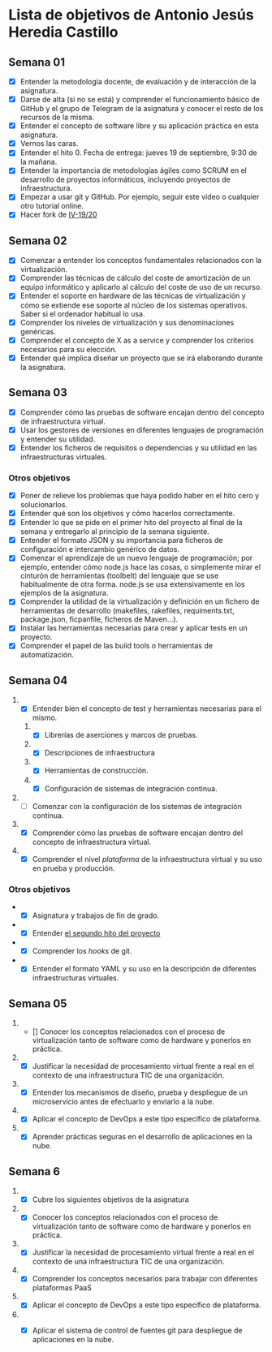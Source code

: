 # Lista de objetivos de Antonio Jesús Heredia Castillo
## Semana 01
- [x] Entender la metodología docente, de evaluación y de interacción de la asignatura.
- [x] Darse de alta (si no se está) y comprender el funcionamiento básico de GitHub y el grupo de Telegram de la asignatura y conocer el resto de los recursos de la misma.
- [x] Entender el concepto de software libre y su aplicación práctica en esta asignatura.
- [x] Vernos las caras.
- [x] Entender el hito 0. Fecha de entrega: jueves 19 de septiembre, 9:30 de la mañana.
- [x] Entender la importancia de metodologías ágiles como SCRUM en el desarrollo de proyectos informáticos, incluyendo proyectos de infraestructura.
- [x] Empezar a usar git y GitHub. Por ejemplo, seguir este vídeo o cualquier otro tutorial online.
- [x] Hacer fork de [IV-19/20](https://github.com/JJ/IV-19-20)

## Semana 02

- [x] Comenzar a entender los conceptos fundamentales relacionados con la virtualización.
- [x] Comprender las técnicas de cálculo del coste de amortización de un equipo informático y aplicarlo al cálculo del coste de uso de un recurso.
- [x] Entender el soporte en hardware de las técnicas de virtualización y cómo se extiende ese soporte al núcleo de los sistemas operativos. Saber si el ordenador habitual lo usa.
- [x] Comprender los niveles de virtualización y sus denominaciones genéricas.
- [x] Comprender el concepto de X as a service y comprender los criterios necesarios para su elección.
- [x] Entender qué implica diseñar un proyecto que se irá elaborando durante la asignatura.

## Semana 03

- [x] Comprender cómo las pruebas de software encajan dentro del concepto de infraestructura virtual.
- [x] Usar los gestores de versiones en diferentes lenguajes de programación y entender su utilidad.
- [x] Entender los ficheros de requisitos o dependencias y su utilidad en las infraestructuras virtuales.
### Otros objetivos

- [x] Poner de relieve los problemas que haya podido haber en el hito cero y solucionarlos.
- [x] Entender qué son los objetivos y cómo hacerlos correctamente.
- [x] Entender lo que se pide en el primer hito del proyecto al final de la semana y entregarlo al principio de la semana siguiente.
- [x] Entender el formato JSON y su importancia para ficheros de configuración e intercambio genérico de datos.
- [x] Comenzar el aprendizaje de un nuevo lenguaje de programación; por ejemplo, entender cómo node.js hace las cosas, o simplemente mirar el cinturón de herramientas (toolbelt) del lenguaje que se use habitualmente de otra forma. node.js se usa extensivamente en los ejemplos de la asignatura.
- [x] Comprender la utilidad de la virtualización y definición en un fichero de herramientas de desarrollo (makefiles, rakefiles, requiments.txt, package.json, ficpanfile, ficheros de Maven...).
- [x] Instalar las herramientas necesarias para crear y aplicar tests en un proyecto.
- [x] Comprender el papel de las build tools o herramientas de automatización.

## Semana 04
1. - [x]  Entender bien el concepto de test y herramientas necesarias para el mismo.
    1. - [x] Librerías de aserciones y marcos de pruebas.
    2. - [x] Descripciones de infraestructura
    3. - [x] Herramientas de construcción.
    4. - [x] Configuración de sistemas de integración continua.
2. - [ ] Comenzar con la configuración de los sistemas de integración
   continua.   
3.  - [x] Comprender cómo las pruebas de software encajan dentro del concepto  de infraestructura virtual.
4.  - [x] Comprender el nivel *plataforma* de la infraestructura virtual y su uso en prueba y producción.

### Otros objetivos
 * - [x] Asignatura y trabajos de fin de grado.
 * - [x] Entender [el segundo hito del proyecto](http://jj.github.io/IV/documentos/proyecto/2.CI)
 * - [x] Comprender los *hooks* de git.
 * - [X] Entender el formato YAML y su uso en la descripción de diferentes infraestructuras virtuales. 

## Semana 05

1. - [] Conocer los conceptos relacionados con el proceso de virtualización tanto de software como de hardware y ponerlos en práctica.

2. - [x] Justificar la necesidad de procesamiento virtual frente a real en el contexto de una infraestructura TIC de una organización.

3. - [x] Entender los mecanismos de diseño, prueba y despliegue de un microservicio antes de efectuarlo y enviarlo a la nube.

4. - [x]  Aplicar el concepto de DevOps a este tipo específico de plataforma.

5. - [x] Aprender prácticas seguras en el desarrollo de aplicaciones en la nube.

## Semana 6
1. - [x] Cubre los siguientes objetivos de la asignatura
2. - [x] Conocer los conceptos relacionados con el proceso de virtualización tanto de software como de hardware y ponerlos en práctica.
3. - [x] Justificar la necesidad de procesamiento virtual frente a real en el contexto de una infraestructura TIC de una organización.
4. - [x] Comprender los conceptos necesarios para trabajar con diferentes plataformas PaaS
5. - [x] Aplicar el concepto de DevOps a este tipo específico de plataforma.
6. - [x] Aplicar el sistema de control de fuentes git para despliegue de aplicaciones en la nube.

